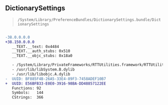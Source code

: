 ## DictionarySettings

> `/System/Library/PreferenceBundles/DictionarySettings.bundle/DictionarySettings`

```diff

-38.0.0.0.0
+38.150.0.0.0
   __TEXT.__text: 0x4484
   __TEXT.__auth_stubs: 0x510
   __TEXT.__objc_stubs: 0x18a0

   - /System/Library/PrivateFrameworks/RTTUtilities.framework/RTTUtilities
   - /usr/lib/libSystem.B.dylib
   - /usr/lib/libobjc.A.dylib
-  UUID: BF885F4B-26A5-33E4-89F3-7458ADEF10B7
+  UUID: E56BFB33-E0E0-3916-98BA-DD48857122EE
   Functions: 92
   Symbols:   144
   CStrings:  366

```
